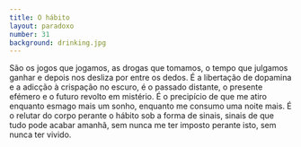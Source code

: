 ```yaml
---
title: O hábito
layout: paradoxo
number: 31
background: drinking.jpg
---
```


São os jogos que jogamos, as drogas que tomamos, o tempo que julgamos ganhar e depois nos desliza por entre os dedos. É a libertação de dopamina e a adicção à crispação no escuro, é o passado distante, o presente efémero e o futuro revolto em mistério. É o precipício de que me atiro enquanto esmago mais um sonho, enquanto me consumo uma noite mais. É o relutar do corpo perante o hábito sob a forma de sinais, sinais de que tudo pode acabar amanhã, sem nunca me ter imposto perante isto, sem nunca ter vivido.
